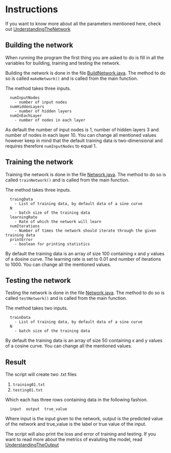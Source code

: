 # Instructions

If you want to know more about all the parameters mentioned here, check out [UnderstandingTheNetwork](https://github.com/alintulu/NNMaven/blob/master/documentation/UnderstandingTheNetwork.md)

## Building the network

When running the program the first thing you are asked to do is fill in all the variables for building, training and testing the network.

Building the network is done in the file [BuildNetwork.java](https://github.com/alintulu/NNMaven/blob/master/src/main/java/neuralnetwork/neuralnetworkmaven/Neuralnetwork/BuildNetwork.java). The method to do so is called `makeNetwork()` and is called from the main function.

The method takes three inputs.

```
  numInputNodes 
    - number of input nodes
  numHiddenLayers 
    - number of hidden layers
  numInEachLayer
    - number of nodes in each layer
```
  
As default the number of input nodes is 1, number of hidden layers 3 and number of nodes in each layer 10. You can change all mentioned values however keep in mind that the default training data is two-dimensional and requires therefore `numInputNodes` to equal 1.

## Training the network

Training the network is done in the file [Network.java](https://github.com/alintulu/NNMaven/blob/master/src/main/java/neuralnetwork/neuralnetworkmaven/Neuralnetwork/Network.java). The method to do so is called `trainNetwork()` and is called from the main function.

The method takes three inputs.

```
  traingData
    - List of training data, by default data of a sine curve
  N
    - batch size of the training data
  learningRate
    - Rate of which the network will learn
  numIterations
    - Number of times the network should iterate through the given training data
  printError
    - boolean for printing statistics
```

By default the training data is an array of size 100 containing x and y values of a dosine curve. The learning rate is set to 0.01 and number of iterations to 1000. You can change all the mentioned values.

## Testing the network

Testing the network is done in the file [Network.java](https://github.com/alintulu/NeuralNetwork/blob/master/src/Neuralnetwork/Network.java). The method to do so is called `testNetwork()` and is called from the main function.

The method takes two inputs.

```
  trainData
    - List of training data, by default data of a sine curve
  N
    - batch size of the training data
```

By default the training data is an array of size 50 containing x and y values of a cosine curve. You can change all the mentioned values.

## Result 

The script will create two .txt files

  1. `training01.txt`
  2. `testing01.txt`
  
 Which each has three rows containing data in the following fashion.
 
```
  input  output  true_value
```

Where input is the input given to the network, output is the predicted value of the network and true_value is the label or true value of the input.

The script will also print the loss and error of training and testing. If you want to read more about the metrics of evaluting the model, read [UnderstandingTheOutput](https://github.com/alintulu/NNMaven/blob/master/documentation/UnderstandingTheOutput.md)  
